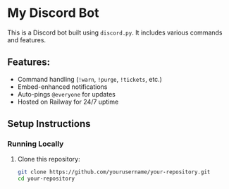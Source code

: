# My Discord Bot

This is a Discord bot built using `discord.py`. It includes various commands and features.

## Features:
- Command handling (`!warn`, `!purge`, `!tickets`, etc.)
- Embed-enhanced notifications
- Auto-pings `@everyone` for updates
- Hosted on Railway for 24/7 uptime

## Setup Instructions

### Running Locally
1. Clone this repository:
   ```sh
   git clone https://github.com/yourusername/your-repository.git
   cd your-repository
